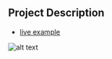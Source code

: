 ## Project Description

* [live example](https://partybrasil.github.io/website-templates/gila/)

![alt text](https://github.com/learning-zone/Website-Templates/blob/master/assets/gila.png "gila")
